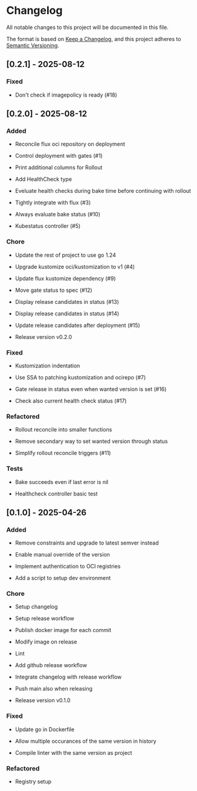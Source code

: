 # Changelog

All notable changes to this project will be documented in this file.

The format is based on [Keep a Changelog](https://keepachangelog.com/en/1.0.0/),
and this project adheres to [Semantic Versioning](https://semver.org/spec/v2.0.0.html).
## [0.2.1] - 2025-08-12

### Fixed

- Don't check if imagepolicy is ready (#18)

## [0.2.0] - 2025-08-12

### Added

- Reconcile flux oci repository on deployment

- Control deployment with gates (#1)

- Print additional columns for Rollout

- Add HealthCheck type

- Eveluate health checks during bake time before continuing with rollout

- Tightly integrate with flux (#3)

- Always evaluate bake status (#10)

- Kubestatus controller (#5)


### Chore

- Update the rest of project to use go 1.24

- Upgrade kustomize oci/kustomization to v1 (#4)

- Update flux kustomize dependency (#9)

- Move gate status to spec (#12)

- Display release candidates in status (#13)

- Display release candidates in status (#14)

- Update release candidates after deployment (#15)

- Release version v0.2.0


### Fixed

- Kustomization indentation

- Use SSA to patching kustomization and ocirepo (#7)

- Gate release in status even when wanted version is set (#16)

- Check also current health check status (#17)


### Refactored

- Rollout reconcile into smaller functions

- Remove secondary way to set wanted version through status

- Simplify rollout reconcile triggers (#11)


### Tests

- Bake succeeds even if last error is nil

- Healthcheck controller basic test

## [0.1.0] - 2025-04-26

### Added

- Remove constraints and upgrade to latest semver instead

- Enable manual override of the version

- Implement authentication to OCI registries

- Add a script to setup dev environment


### Chore

- Setup changelog

- Setup release workflow

- Publish docker image for each commit

- Modify image on release

- Lint

- Add github release workflow

- Integrate changelog with release workflow

- Push main also when releasing

- Release version v0.1.0


### Fixed

- Update go in Dockerfile

- Allow multiple occurances of the same version in history

- Compile linter with the same version as project


### Refactored

- Registry setup

<!-- generated by git-cliff -->

